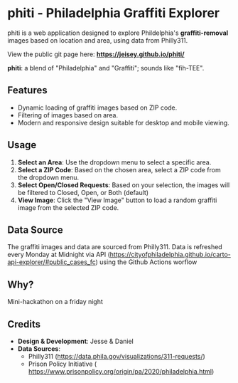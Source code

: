 # phiti - Philadelphia Graffiti Explorer
phiti is a web application designed to explore Phildelphia's **graffiti-removal** images based on location and area, using data from Philly311.

View the public git page here: **https://jeisey.github.io/phiti/**

**phiti**: a blend of "Philadelphia" and "Graffiti"; sounds like "fih-TEE". 

## Features

- Dynamic loading of graffiti images based on ZIP code.
- Filtering of images based on area.
- Modern and responsive design suitable for desktop and mobile viewing.

## Usage

1. **Select an Area**: Use the dropdown menu to select a specific area.
2. **Select a ZIP Code**: Based on the chosen area, select a ZIP code from the dropdown menu.
3. **Select Open/Closed Requests**: Based on your selection, the images will be filtered to Closed, Open, or Both (default)
4. **View Image**: Click the "View Image" button to load a random graffiti image from the selected ZIP code.

## Data Source

The graffiti images and data are sourced from Philly311.
Data is refreshed every Monday at Midnight via API (https://cityofphiladelphia.github.io/carto-api-explorer/#public_cases_fc) using the Github Actions worflow

## Why?

Mini-hackathon on a friday night

## Credits

- **Design & Development**: Jesse & Daniel
- **Data Sources**:
  - Philly311 (https://data.phila.gov/visualizations/311-requests/)
  - Prison Policy Initiative ( https://www.prisonpolicy.org/origin/pa/2020/philadelphia.html)
